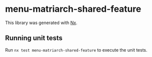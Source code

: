 # menu-matriarch-shared-feature

This library was generated with [Nx](https://nx.dev).

## Running unit tests

Run `nx test menu-matriarch-shared-feature` to execute the unit tests.
